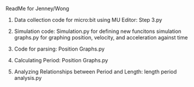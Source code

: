 ReadMe for Jenney/Wong 

1. Data collection code for micro:bit using MU Editor:
    Step 3.py
    
2. Simulation code:
    Simulation.py            for defining new funcitons
    simulation graphs.py     for graphing position, velocity, and
        acceleration against time
        
3. Code for parsing:
    Position Graphs.py
    
4. Calculating Period:
    Position Graphs.py
    
5. Analyzing Relationships between Period and Length:
    length period analysis.py